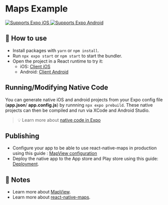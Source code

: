 # Maps Example

<p>
  <!-- iOS -->
  <a href="https://itunes.apple.com/app/apple-store/id982107779">
    <img alt="Supports Expo iOS" longdesc="Supports Expo iOS" src="https://img.shields.io/badge/iOS-4630EB.svg?style=flat-square&logo=APPLE&labelColor=999999&logoColor=fff" />
  </a>
  <!-- Android -->
  <a href="https://play.google.com/store/apps/details?id=host.exp.exponent&referrer=blankexample">
    <img alt="Supports Expo Android" longdesc="Supports Expo Android" src="https://img.shields.io/badge/Android-4630EB.svg?style=flat-square&logo=ANDROID&labelColor=A4C639&logoColor=fff" />
  </a>
</p>

## 🚀 How to use

- Install packages with `yarn` or `npm install`.
- Run `npx expo start` or `npm start` to start the bundler.
- Open the project in a React runtime to try it:
  - iOS: [Client iOS](https://itunes.apple.com/app/apple-store/id982107779)
  - Android: [Client Android](https://play.google.com/store/apps/details?id=host.exp.exponent&referrer=blankexample)

## Running/Modifying Native Code

You can generate native iOS and android projects from your Expo config file (**app.json**/ **app.config.js**) by runnning `npx expo prebuild`. These native projects can then be compiled and run via XCode and Android Studio.

> 💡 Learn more about [native code in Expo](https://docs.expo.dev/workflow/customizing/)

## Publishing

- Configure your app to be able to use react-native-maps in production using this guide : [MapView configuration](https://docs.expo.dev/versions/v38.0.0/sdk/map-view/#configuration)
- Deploy the native app to the App store and Play store using this guide: [Deployment](https://docs.expo.dev/distribution/app-stores/).

## 📝 Notes

- Learn more about [MapView](https://docs.expo.dev/versions/v38.0.0/sdk/map-view).
- Learn more about [react-native-maps](https://github.com/react-native-community/react-native-maps).
